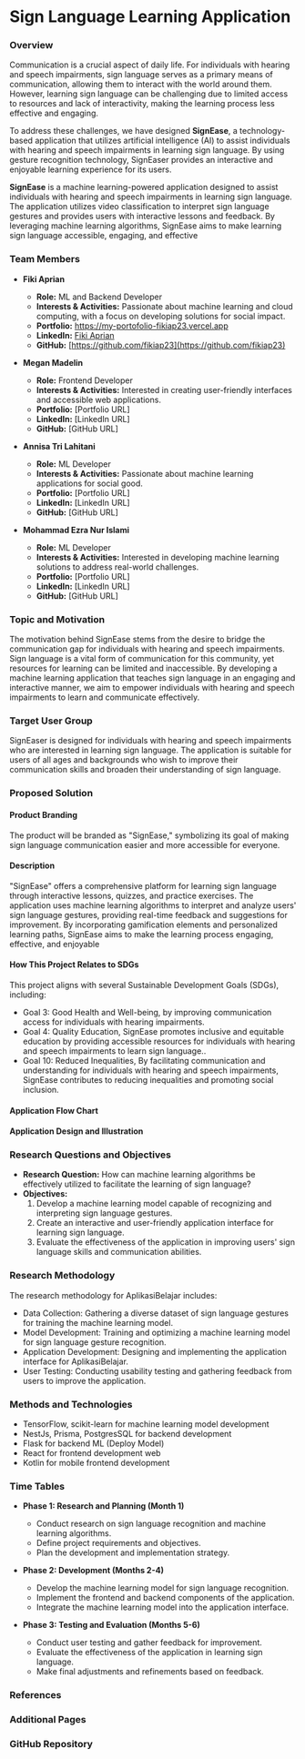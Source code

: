 # Sign Language Learning Application

### Overview
Communication is a crucial aspect of daily life. For individuals with hearing and speech impairments, sign language serves as a primary means of communication, allowing them to interact with the world around them. However, learning sign language can be challenging due to limited access to resources and lack of interactivity, making the learning process less effective and engaging.

To address these challenges, we have designed **SignEase**, a technology-based application that utilizes artificial intelligence (AI) to assist individuals with hearing and speech impairments in learning sign language. By using gesture recognition technology, SignEaser provides an interactive and enjoyable learning experience for its users.

 **SignEase** is a machine learning-powered application designed to assist individuals with hearing and speech impairments in learning sign language. The application utilizes video classification to interpret sign language gestures and provides users with interactive lessons and feedback. By leveraging machine learning algorithms,  SignEase aims to make learning sign language accessible, engaging, and effective

### Team Members
- **Fiki Aprian**
  - **Role:** ML and Backend Developer
  - **Interests & Activities:** Passionate about machine learning and cloud computing, with a focus on developing solutions for social impact.
  - **Portfolio:** https://my-portofolio-fikiap23.vercel.app
  - **LinkedIn:** [Fiki Aprian](https://www.linkedin.com/in/fiki-aprian-b8624b216/)
  - **GitHub:** [https://github.com/fikiap23](https://github.com/fikiap23)

- **Megan Madelin**
  - **Role:** Frontend Developer
  - **Interests & Activities:** Interested in creating user-friendly interfaces and accessible web applications.
  - **Portfolio:** [Portfolio URL]
  - **LinkedIn:** [LinkedIn URL]
  - **GitHub:** [GitHub URL]

- **Annisa Tri Lahitani**
  - **Role:** ML Developer
  - **Interests & Activities:** Passionate about machine learning applications for social good.
  - **Portfolio:** [Portfolio URL]
  - **LinkedIn:** [LinkedIn URL]
  - **GitHub:** [GitHub URL]

- **Mohammad Ezra Nur Islami**
  - **Role:** ML Developer
  - **Interests & Activities:** Interested in developing machine learning solutions to address real-world challenges.
  - **Portfolio:** [Portfolio URL]
  - **LinkedIn:** [LinkedIn URL]
  - **GitHub:** [GitHub URL]

### Topic and Motivation
The motivation behind  SignEase stems from the desire to bridge the communication gap for individuals with hearing and speech impairments. Sign language is a vital form of communication for this community, yet resources for learning can be limited and inaccessible. By developing a machine learning application that teaches sign language in an engaging and interactive manner, we aim to empower individuals with hearing and speech impairments to learn and communicate effectively.

### Target User Group
SignEaser is designed for individuals with hearing and speech impairments who are interested in learning sign language. The application is suitable for users of all ages and backgrounds who wish to improve their communication skills and broaden their understanding of sign language.

### Proposed Solution

#### Product Branding
The product will be branded as "SignEase," symbolizing its goal of making sign language communication easier and more accessible for everyone.

#### Description
"SignEase" offers a comprehensive platform for learning sign language through interactive lessons, quizzes, and practice exercises. The application uses machine learning algorithms to interpret and analyze users' sign language gestures, providing real-time feedback and suggestions for improvement. By incorporating gamification elements and personalized learning paths, SignEase aims to make the learning process engaging, effective, and enjoyable

#### How This Project Relates to SDGs
This project aligns with several Sustainable Development Goals (SDGs), including:
- Goal 3: Good Health and Well-being, by improving communication access for individuals with hearing impairments.
- Goal 4: Quality Education, SignEase promotes inclusive and equitable education by providing accessible resources for individuals with hearing and speech impairments to learn sign language..
- Goal 10: Reduced Inequalities, By facilitating communication and understanding for individuals with hearing and speech impairments, SignEase contributes to reducing inequalities and promoting social inclusion.

#### Application Flow Chart

#### Application Design and Illustration

### Research Questions and Objectives
*   **Research Question:** How can machine learning algorithms be effectively utilized to facilitate the learning of sign language?
*   **Objectives:**
    1.  Develop a machine learning model capable of recognizing and interpreting sign language gestures.
    2.  Create an interactive and user-friendly application interface for learning sign language.
    3.  Evaluate the effectiveness of the application in improving users' sign language skills and communication abilities.

### Research Methodology
The research methodology for AplikasiBelajar includes:

*   Data Collection: Gathering a diverse dataset of sign language gestures for training the machine learning model.
*   Model Development: Training and optimizing a machine learning model for sign language gesture recognition.
*   Application Development: Designing and implementing the application interface for AplikasiBelajar.
*   User Testing: Conducting usability testing and gathering feedback from users to improve the application.

### Methods and Technologies
- TensorFlow, scikit-learn for machine learning model development
- NestJs, Prisma, PostgresSQL for backend development
- Flask for backend ML (Deploy Model)
- React for frontend development web
- Kotlin for mobile frontend development 

### Time Tables
*   **Phase 1: Research and Planning (Month 1)**
    
    *   Conduct research on sign language recognition and machine learning algorithms.
    *   Define project requirements and objectives.
    *   Plan the development and implementation strategy.
*   **Phase 2: Development (Months 2-4)**
    
    *   Develop the machine learning model for sign language recognition.
    *   Implement the frontend and backend components of the application.
    *   Integrate the machine learning model into the application interface.
*   **Phase 3: Testing and Evaluation (Months 5-6)**
    
    *   Conduct user testing and gather feedback for improvement.
    *   Evaluate the effectiveness of the application in learning sign language.
    *   Make final adjustments and refinements based on feedback.

### References

### Additional Pages

### GitHub Repository

